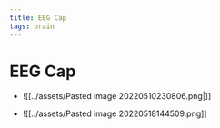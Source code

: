 ```yaml
---
title: EEG Cap
tags: brain
---
```


# EEG Cap
- ![[../assets/Pasted image 20220510230806.png|]]

- ![[../assets/Pasted image 20220518144509.png]]
























